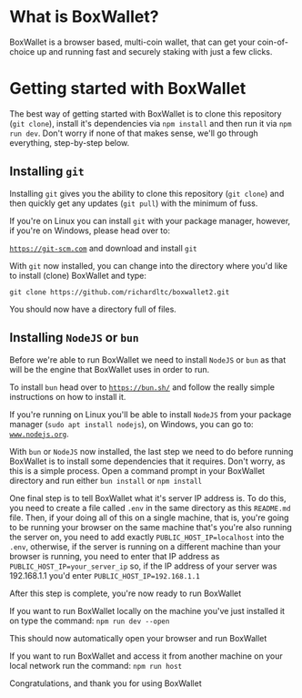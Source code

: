 # What is BoxWallet?

BoxWallet is a browser based,  multi-coin wallet, that can get your coin-of-choice up and running fast and securely staking with just a few clicks.

# Getting started with BoxWallet

The best way of getting started with BoxWallet is to clone this repository (`git clone`), install it's dependencies via `npm install` and then run it via `npm run dev`. Don't worry if none of that makes sense, we'll go through everything, step-by-step below.

## Installing `git`

Installing `git` gives you the ability to clone this repository (`git clone`) and then quickly get any updates (`git pull`) with the minimum of fuss.

If you're on Linux you can install `git` with your package manager, however, if you're on Windows, please head over to:

[`https://git-scm.com`](https://git-scm.com) and download and install `git`

With `git` now installed, you can change into the directory where you'd like to install (clone) BoxWallet and type:

`git clone https://github.com/richardltc/boxwallet2.git`

You should now have a directory full of files.

## Installing `NodeJS` or `bun`
Before we're able to run BoxWallet we need to install `NodeJS` or `bun` as that will be the engine that BoxWallet uses in order to run.

To install `bun` head over to [`https://bun.sh/`](https://bun.sh/) and follow the really simple instructions on how to install it.

If you're running on Linux you'll be able to install `NodeJS` from your package manager (`sudo apt install nodejs`), on Windows, you can go to:
 [`www.nodejs.org`](https://www.nodejs.org).

With `bun` or `NodeJS` now installed, the last step we need to do before running BoxWallet is to install some dependencies that 
it requires. Don't worry, as this is a simple process. Open a command prompt in your BoxWallet directory and 
run either `bun install` or `npm install`

One final step is to tell BoxWallet what it's server IP address is.  To do this, you need to create a file called `.env`
in the same directory as this `README.md` file. Then, if your doing all of this on a single machine, that is, you're 
going to be running your browser on the same machine that's you're also running the server on, you need to add 
exactly `PUBLIC_HOST_IP=localhost` into the `.env`, otherwise, if the server is running on a different machine than
your browser is running, you need to enter that IP address as `PUBLIC_HOST_IP=your_server_ip` so, if the IP address of
your server was 192.168.1.1 you'd enter `PUBLIC_HOST_IP=192.168.1.1`

After this step is complete, you're now ready to run BoxWallet

If you want to run BoxWallet locally on the machine you've just installed it on type the command: `npm run dev --open`

This should now automatically open your browser and run BoxWallet

If you want to run BoxWallet and access it from another machine on your local network run the command: `npm run host`

Congratulations, and thank you for using BoxWallet
